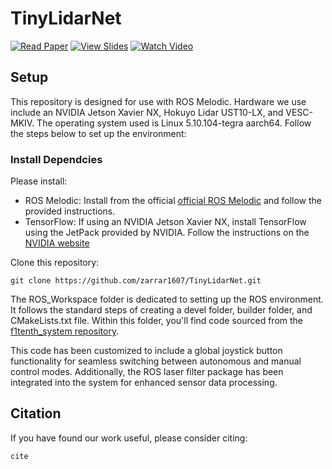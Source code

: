 # TinyLidarNet

[![Read Paper](https://img.shields.io/badge/Read-Paper-blue)](Link_to_Paper)
[![View Slides](https://img.shields.io/badge/View-Slides-green)](Link_to_Slides)
[![Watch Video](https://img.shields.io/badge/Watch-Video-red)](Link_to_Video)

## Setup
This repository is designed for use with ROS Melodic. Hardware we use include an NVIDIA Jetson Xavier NX, Hokuyo Lidar UST10-LX, and VESC-MKIV. The operating system used is Linux 5.10.104-tegra aarch64. Follow the steps below to set up the environment:

### Install Dependcies
Please install:
- ROS Melodic: Install from the official [official ROS Melodic](https://wiki.ros.org/melodic/Installation/Ubuntu) and follow the provided instructions.
- TensorFlow: If using an NVIDIA Jetson Xavier NX, install TensorFlow using the JetPack provided by NVIDIA. Follow the instructions on the [NVIDIA website](https://docs.nvidia.com/deeplearning/frameworks/install-tf-jetson-platform/index.html)

Clone this repository:
```
git clone https://github.com/zarrar1607/TinyLidarNet.git
```

The ROS_Workspace folder is dedicated to setting up the ROS environment. It follows the standard steps of creating a devel folder, builder folder, and CMakeLists.txt file. Within this folder, you'll find code sourced from the [f1tenth_system repository](https://github.com/f1tenth/f1tenth_system/tree/melodic).

This code has been customized to include a global joystick button functionality for seamless switching between autonomous and manual control modes. Additionally, the ROS laser filter package has been integrated into the system for enhanced sensor data processing.

## Citation
If you have found our work useful, please consider citing:

```
cite
```

